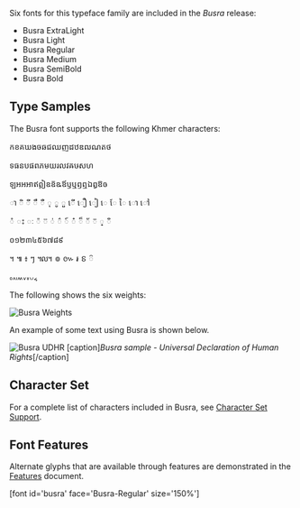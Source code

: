 
Six fonts for this typeface family are included in the *Busra* release:

- Busra ExtraLight
- Busra Light
- Busra Regular
- Busra Medium
- Busra SemiBold
- Busra Bold

## Type Samples

The Busra font supports the following Khmer characters:

<p class='busra-R' normal'>កខគឃងចឆជឈញដឋឌឍណតថ</p>
	
<p class='busra-R' normal'>ទធនបផពភមយរលវឝឞសហ</p>
	
<p class='busra-R' normal'>ឡអឣឤឥឦឧឨឩឪឫឬឭឮឯឰឱឲ</p>
	
<p class='busra-R' normal'>ា ិ ី ឹ ឺ ុ ូ ួ ើ ឿ ៀ េ ែ ៃ ោ ៅ</p>

<p class='busra-R' normal'> ំ ះ ៈ ៉   ៊ ់ ៌ ៍ ៎ ៏ ័ ៑ ្ ៓</p>

<p class='busra-R' normal'>០១២៣៤៥៦៧៨៩</p>
	
<p class='busra-R' normal'>។ ៕ ៖ ៗ ៘ ៙ ៚ ៛ ៜ ៝   </p>
	
<p class='busra-R' normal'>៰៱៲៳៴៵៶៸៹</p>
		
The following shows the six weights:

![Busra Weights](../assets/images/sample_weights.png)

An example of some text using Busra is shown below.

![Busra UDHR](../assets/images/udhr.png)
[caption]<em>Busra sample - Universal Declaration of Human Rights</em>[/caption]

## Character Set

For a complete list of characters included in Busra, see [Character Set Support](charset).

## Font Features

Alternate glyphs that are available through features are demonstrated in the [Features](features) document.

[font id='busra' face='Busra-Regular' size='150%']
